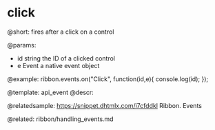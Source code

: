click
=============

@short:
fires after a click on a control

@params:
- id 		string		the ID of a clicked control
- e 		Event		a native event object


@example:
ribbon.events.on("Click", function(id,e){
    console.log(id);
});


@template: api_event
@descr:

@relatedsample: https://snippet.dhtmlx.com/i7cfddkl	Ribbon. Events

@related: ribbon/handling_events.md